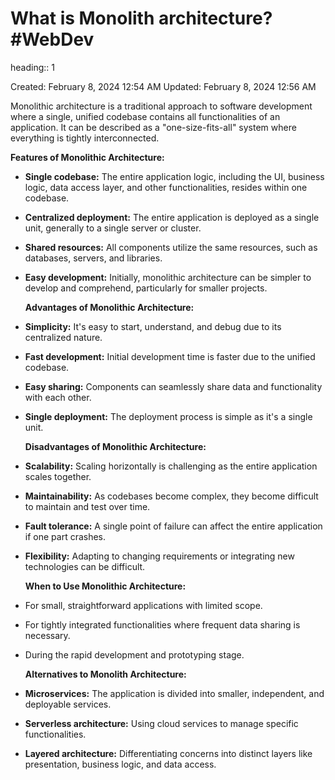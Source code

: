 # What is Monolith architecture? #WebDev 
heading:: 1

Created: February 8, 2024 12:54 AM
Updated: February 8, 2024 12:56 AM

Monolithic architecture is a traditional approach to software development where a single, unified codebase contains all functionalities of an application. It can be described as a "one-size-fits-all" system where everything is tightly interconnected.

**Features of Monolithic Architecture:**
- **Single codebase:** The entire application logic, including the UI, business logic, data access layer, and other functionalities, resides within one codebase.
- **Centralized deployment:** The entire application is deployed as a single unit, generally to a single server or cluster.
- **Shared resources:** All components utilize the same resources, such as databases, servers, and libraries.
- **Easy development:** Initially, monolithic architecture can be simpler to develop and comprehend, particularly for smaller projects.
  
  **Advantages of Monolithic Architecture:**
- **Simplicity:** It's easy to start, understand, and debug due to its centralized nature.
- **Fast development:** Initial development time is faster due to the unified codebase.
- **Easy sharing:** Components can seamlessly share data and functionality with each other.
- **Single deployment:** The deployment process is simple as it's a single unit.
  
  **Disadvantages of Monolithic Architecture:**
- **Scalability:** Scaling horizontally is challenging as the entire application scales together.
- **Maintainability:** As codebases become complex, they become difficult to maintain and test over time.
- **Fault tolerance:** A single point of failure can affect the entire application if one part crashes.
- **Flexibility:** Adapting to changing requirements or integrating new technologies can be difficult.
  
  **When to Use Monolithic Architecture:**
- For small, straightforward applications with limited scope.
- For tightly integrated functionalities where frequent data sharing is necessary.
- During the rapid development and prototyping stage.
  
  **Alternatives to Monolith Architecture:**
- **Microservices:** The application is divided into smaller, independent, and deployable services.
- **Serverless architecture:** Using cloud services to manage specific functionalities.
- **Layered architecture:** Differentiating concerns into distinct layers like presentation, business logic, and data access.